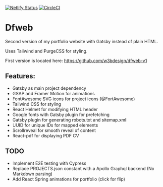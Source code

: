 [![Netlify Status](https://api.netlify.com/api/v1/badges/b4611f60-865d-4387-a096-125d89c96228/deploy-status)](https://app.netlify.com/sites/elegant-sinoussi-21cfec/deploys)
[![CircleCI](https://circleci.com/gh/w3bdesign/dfweb.svg?style=svg)](https://circleci.com/gh/w3bdesign/dfweb)

# Dfweb

Second version of my portfolio website with Gatsby instead of plain HTML.

Uses Tailwind and PurgeCSS for styling.

First version is located here: https://github.com/w3bdesign/dfweb-v1

## Features:

- Gatsby as main project dependency
- GSAP and Framer Motion for animations 
- FontAwesome SVG icons for project icons (@FortAwesome)
- Tailwind CSS for styling
- React Helmet for modifying HTML header
- Google fonts with Gatsby plugin for prefetching
- Gatsby plugin for generating robots.txt and sitemap.xml
- UUID for unique IDs for mapped elements
- Scrollreveal for smooth reveal of content
- React-pdf for displaying PDF CV

## TODO

- Implement E2E testing with Cypress
- Replace PROJECTS.json constant with a Apollo Graphql backend (No Markdown parsing)
- Add React Spring animations for portfolio (click for flip)
